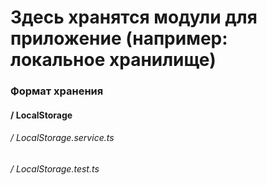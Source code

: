 # Здесь хранятся модули для приложение (например: локальное хранилище)

### Формат хранения

#### / LocalStorage

###### / LocalStorage.service.ts

###### / LocalStorage.test.ts
